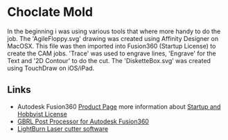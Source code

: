 # Choclate Mold
In the beginning i was using various tools that where more handy to do the job. The 'AgileFloppy.svg' drawing was created using Affinity Designer on MacOSX. 
This file was then imported into Fusion360 (Startup License) to create the CAM jobs. 'Trace' was used to engrave lines, 'Engrave' for the Text and '2D Contour' to do the cut. 
The 'DisketteBox.svg' was created using TouchDraw on iOS/iPad. 

## Links
* Autodesk Fusion360 [Product Page](http://autodesk.com/products/fusion-360/overview) more information about [Startup and Hobbyist License](https://www.autodesk.com/campaigns/fusion-360-for-hobbyists)
* [GBRL Post Processor for Autodesk Fusion360](https://github.com/Strooom/GRBL-Post-Processor)
* [LightBurn Laser cutter software](https://lightburnsoftware.com/) 
